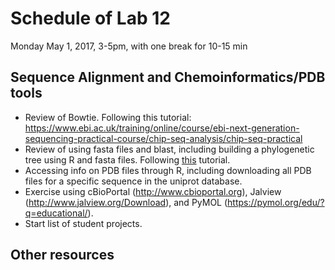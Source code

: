 # Schedule of Lab 12

Monday May 1, 2017, 3-5pm, with one break for 10-15 min

## Sequence Alignment and Chemoinformatics/PDB tools

- Review of Bowtie. Following this tutorial: https://www.ebi.ac.uk/training/online/course/ebi-next-generation-sequencing-practical-course/chip-seq-analysis/chip-seq-practical
- Review of using fasta files and blast, including building a phylogenetic tree using R and fasta files.
 Following [this](https://www.google.com/url?sa=t&rct=j&q=&esrc=s&source=web&cd=1&cad=rja&uact=8&ved=0ahUKEwi1kau4987TAhUL2IMKHTlxD7EQFggnMAA&url=https%3A%2F%2Fcran.r-project.org%2Fweb%2Fpackages%2Fphangorn%2Fvignettes%2FTrees.pdf&usg=AFQjCNGVglaTOm5FcHtaKpDpc-ApDth3Sw&sig2=igwoOk3Cy7tTBpqWE8rX8Q) tutorial.
- Accessing info on PDB files through R, including downloading all PDB files for a specific sequence in the uniprot database. 
- Exercise using cBioPortal (http://www.cbioportal.org), Jalview (http://www.jalview.org/Download),  and PyMOL (https://pymol.org/edu/?q=educational/).
- Start list of student projects.


## Other resources




